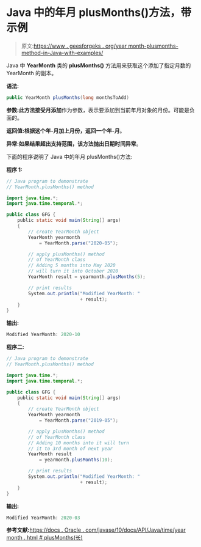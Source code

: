 # Java 中的年月 plusMonths()方法，带示例

> 原文:[https://www . geesforgeks . org/year month-plusmonths-method-in-Java-with-examples/](https://www.geeksforgeeks.org/yearmonth-plusmonths-method-in-java-with-examples/)

Java 中 **YearMonth** 类的 **plusMonths()** 方法用来获取这个添加了指定月数的 YearMonth 的副本。

**语法:**

```java
public YearMonth plusMonths(long monthsToAdd)
```

**参数:**此方法接受**月添加**作为参数，表示要添加到当前年月对象的月份。可能是负面的。

**返回值:**根据这个年-月加上月份，返回一个**年-月**。

**异常:**如果结果超出支持范围，该方法抛出**日期时间异常**。

下面的程序说明了 Java 中的年月 plusMonths()方法:

**程序 1:**

```java
// Java program to demonstrate
// YearMonth.plusMonths() method

import java.time.*;
import java.time.temporal.*;

public class GFG {
    public static void main(String[] args)
    {
        // create YearMonth object
        YearMonth yearmonth
            = YearMonth.parse("2020-05");

        // apply plusMonths() method
        // of YearMonth class
        // Adding 5 months into May 2020
        // will turn it into October 2020
        YearMonth result = yearmonth.plusMonths(5);

        // print results
        System.out.println("Modified YearMonth: "
                           + result);
    }
}
```

**输出:**

```java
Modified YearMonth: 2020-10

```

**程序二:**

```java
// Java program to demonstrate
// YearMonth.plusMonths() method

import java.time.*;
import java.time.temporal.*;

public class GFG {
    public static void main(String[] args)
    {
        // create YearMonth object
        YearMonth yearmonth
            = YearMonth.parse("2019-05");

        // apply plusMonths() method
        // of YearMonth class
        // Adding 10 months into it will turn
        // it to 3rd month of next year
        YearMonth result
            = yearmonth.plusMonths(10);

        // print results
        System.out.println("Modified YearMonth: "
                           + result);
    }
}
```

**输出:**

```java
Modified YearMonth: 2020-03

```

**参考文献:**[https://docs . Oracle . com/javase/10/docs/API/Java/time/year month . html # plusMonths(长)](https://docs.oracle.com/javase/10/docs/api/java/time/YearMonth.html#plusMonths(long))